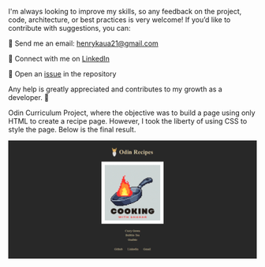 I'm always looking to improve my skills, so any feedback on the project, code, architecture, or best practices is very welcome! If you’d like to contribute with suggestions, you can:

📧 Send me an email: henrykaua21@gmail.com

🔗 Connect with me on [LinkedIn](https://www.linkedin.com/in/henry-kaua/)

🐛 Open an [issue](https://github.com/henrymzs/odin-project-recipes/issues) in the repository 

Any help is greatly appreciated and contributes to my growth as a developer. 🚀

Odin Curriculum Project, where the objective was to build a page using only HTML to create a recipe page. However, I took the liberty of using CSS to style the page. Below is the final result.

![Imagem do Projeto Desktop](./assets/desktop-doc.png)